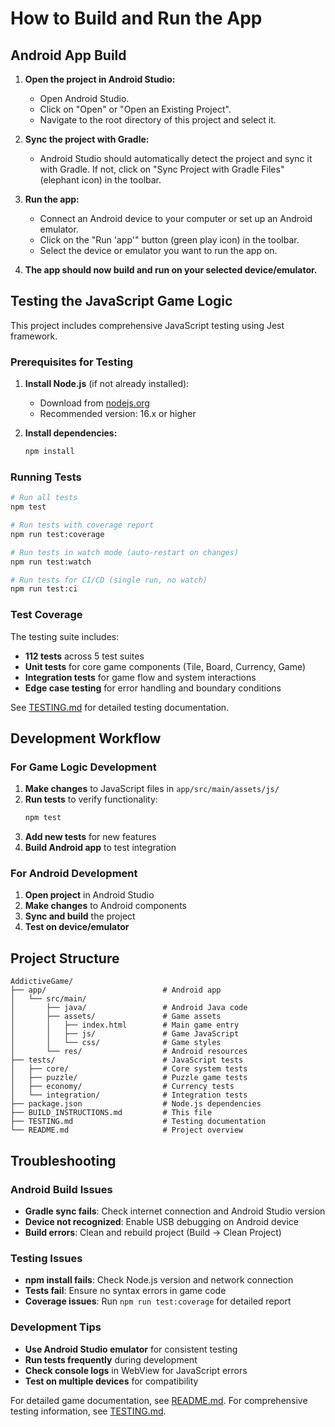 # How to Build and Run the App

## Android App Build

1.  **Open the project in Android Studio:**
    *   Open Android Studio.
    *   Click on "Open" or "Open an Existing Project".
    *   Navigate to the root directory of this project and select it.

2.  **Sync the project with Gradle:**
    *   Android Studio should automatically detect the project and sync it with Gradle. If not, click on "Sync Project with Gradle Files" (elephant icon) in the toolbar.

3.  **Run the app:**
    *   Connect an Android device to your computer or set up an Android emulator.
    *   Click on the "Run 'app'" button (green play icon) in the toolbar.
    *   Select the device or emulator you want to run the app on.

4.  **The app should now build and run on your selected device/emulator.**

## Testing the JavaScript Game Logic

This project includes comprehensive JavaScript testing using Jest framework.

### Prerequisites for Testing

1. **Install Node.js** (if not already installed):
   - Download from [nodejs.org](https://nodejs.org/)
   - Recommended version: 16.x or higher

2. **Install dependencies:**
   ```bash
   npm install
   ```

### Running Tests

```bash
# Run all tests
npm test

# Run tests with coverage report
npm run test:coverage

# Run tests in watch mode (auto-restart on changes)
npm run test:watch

# Run tests for CI/CD (single run, no watch)
npm run test:ci
```

### Test Coverage

The testing suite includes:
- **112 tests** across 5 test suites
- **Unit tests** for core game components (Tile, Board, Currency, Game)
- **Integration tests** for game flow and system interactions
- **Edge case testing** for error handling and boundary conditions

See [TESTING.md](TESTING.md) for detailed testing documentation.

## Development Workflow

### For Game Logic Development

1. **Make changes** to JavaScript files in `app/src/main/assets/js/`
2. **Run tests** to verify functionality:
   ```bash
   npm test
   ```
3. **Add new tests** for new features
4. **Build Android app** to test integration

### For Android Development

1. **Open project** in Android Studio
2. **Make changes** to Android components
3. **Sync and build** the project
4. **Test on device/emulator**

## Project Structure

```
AddictiveGame/
├── app/                          # Android app
│   └── src/main/
│       ├── java/                 # Android Java code
│       ├── assets/               # Game assets
│       │   ├── index.html        # Main game entry
│       │   ├── js/               # Game JavaScript
│       │   └── css/              # Game styles
│       └── res/                  # Android resources
├── tests/                        # JavaScript tests
│   ├── core/                     # Core system tests
│   ├── puzzle/                   # Puzzle game tests
│   ├── economy/                  # Currency tests
│   └── integration/              # Integration tests
├── package.json                  # Node.js dependencies
├── BUILD_INSTRUCTIONS.md         # This file
├── TESTING.md                    # Testing documentation
└── README.md                     # Project overview
```

## Troubleshooting

### Android Build Issues

- **Gradle sync fails**: Check internet connection and Android Studio version
- **Device not recognized**: Enable USB debugging on Android device
- **Build errors**: Clean and rebuild project (Build → Clean Project)

### Testing Issues

- **npm install fails**: Check Node.js version and network connection
- **Tests fail**: Ensure no syntax errors in game code
- **Coverage issues**: Run `npm run test:coverage` for detailed report

### Development Tips

- **Use Android Studio emulator** for consistent testing
- **Run tests frequently** during development
- **Check console logs** in WebView for JavaScript errors
- **Test on multiple devices** for compatibility

For detailed game documentation, see [README.md](README.md).
For comprehensive testing information, see [TESTING.md](TESTING.md).

